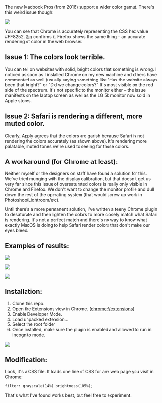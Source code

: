 The new Macbook Pros (from 2016) support a wider color gamut. There's this weird issue though:

![](http://dropbox.jeremyricketts.com.s3.amazonaws.com/chrome_desatureate.png)

You can see that Chrome is accurately representing the CSS hex value #FF8252. [Sip](http://sipapp.io/) confirms it. Firefox shows the same thing – an accurate rendering of color in the web browser.

## Issue 1: The colors look terrible.

You can tell on websites with solid, bright colors that something is wrong. I noticed as soon as I installed Chrome on my new machine and others have commented as well (usually saying something like "Has the website always been that bright?" or "Did we change colors?" It's most visible on the red side of the spectrum. It's not specific to the monitor either – the issue manifests on the laptop screen as well as the LG 5k monitor now sold in Apple stores.

## Issue 2: Safari is rendering a different, more muted color.

Clearly, Apply agrees that the colors are garish because Safari is not rendering the colors accurately (as shown above). It's rendering more palatable, muted tones we're used to seeing for those colors.

## A workaround (for Chrome at least):

Neither myself or the designers on staff have found a solution for this. We've tried munging with the display calibration, but that doesn't get us very far since this issue of oversaturated colors is really only visible in Chrome and Firefox. We don't want to change the monitor profile and dull down the rest of the operating system (that would screw up work in Photoshop/Lightroom/etc).

Until there's a more permanent solution, I've written a teeny Chrome plugin to desaturate and then lighten the colors to more closely match what Safari is rendering. It's not a perfect match and there's no way to know what exactly MacOS is doing to help Safari render colors that don't make our eyes bleed.

## Examples of results:

![](http://dropbox.jeremyricketts.com.s3.amazonaws.com/chrome_desatureate_sample1.png)

![](http://dropbox.jeremyricketts.com.s3.amazonaws.com/chrome_desatureate_sample2.png)

![](http://dropbox.jeremyricketts.com.s3.amazonaws.com/chrome_desatureate_sample3.png)

## Installation:

1. Clone this repo.
2. Open the Extensions view in Chrome. ([chrome://extensions](chrome://extensions))
3. Enable Developer Mode.
4. Load unpacked extension...
5. Select the root folder
6. Once installed, make sure the plugin is enabled and allowed to run in incognito mode.

![](http://dropbox.jeremyricketts.com.s3.amazonaws.com/steps.png)

## Modification:

Look, it's a CSS file. It loads one line of CSS for any web page you visit in Chrome:

`filter: grayscale(14%) brightness(105%);`

That's what I've found works best, but feel free to experiment.
